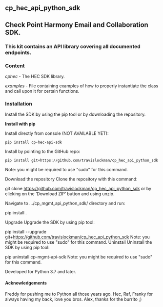 ## cp_hec_api_python_sdk

## **Check Point Harmony Email and Collaboration SDK.**

### **This kit contains an API library covering all documented endpoints.**

### **Content**
*cphec* - The HEC SDK library.

*examples* - File containing examples of how to properly instantiate the class and call upon it for certain functions.

### **Installation**

Install the SDK by using the pip tool or by downloading the repository.

**Install with pip**

Install directly from console (NOT AVAILABLE YET):

`pip install cp-hec-api-sdk`

Install by pointing to the GitHub repo:

`pip install git+https://github.com/travislockman/cp_hec_api_python_sdk`

Note: you might be required to use "sudo" for this command.



Download the repository
Clone the repository with this command:

git clone https://github.com/travislockman/cp_hec_api_python_sdk
or by clicking on the ‘Download ZIP’ button and using unzip.

Navigate to .../cp_mgmt_api_python_sdk/ directory and run:

pip install .


Upgrade
Upgrade the SDK by using pip tool:

pip install --upgrade git+https://github.com/travislockman/cp_hec_api_python_sdk
Note: you might be required to use "sudo" for this command.
Uninstall
Uninstall the SDK by using pip tool:

pip uninstall cp-mgmt-api-sdk
Note: you might be required to use "sudo" for this command.

Developed for Python 3.7 and later.

#### Acknowledgements

Freddy for pushing me to Python all those years ago.
Hec, Raf, Franky for always having my back, love you bros.
Alex, thanks for the burrito ;)